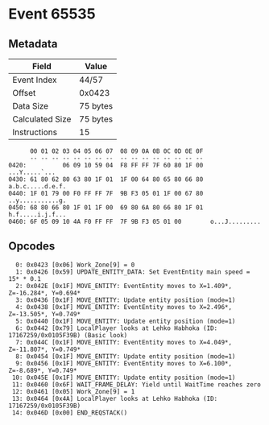 # Event 65535

## Metadata

| Field           | Value    |
|-----------------|----------|
| Event Index     | 44/57    |
| Offset          | 0x0423   |
| Data Size       | 75 bytes |
| Calculated Size | 75 bytes |
| Instructions    | 15       |

```
      00 01 02 03 04 05 06 07  08 09 0A 0B 0C 0D 0E 0F
      -- -- -- -- -- -- -- --  -- -- -- -- -- -- -- --
0420:          06 09 10 59 04  F8 FF FF 7F 60 80 1F 00     ...Y.....`...
0430: 61 80 62 80 63 80 1F 01  1F 00 64 80 65 80 66 80  a.b.c.....d.e.f.
0440: 1F 01 79 00 F0 FF FF 7F  9B F3 05 01 1F 00 67 80  ..y...........g.
0450: 68 80 66 80 1F 01 1F 00  69 80 6A 80 66 80 1F 01  h.f.....i.j.f...
0460: 6F 05 09 10 4A F0 FF FF  7F 9B F3 05 01 00        o...J.........  
```

## Opcodes

```
  0: 0x0423 [0x06] Work_Zone[9] = 0
  1: 0x0426 [0x59] UPDATE_ENTITY_DATA: Set EventEntity main speed = 15* * 0.1
  2: 0x042E [0x1F] MOVE_ENTITY: EventEntity moves to X=1.409*, Z=-16.284*, Y=0.694*
  3: 0x0436 [0x1F] MOVE_ENTITY: Update entity position (mode=1)
  4: 0x0438 [0x1F] MOVE_ENTITY: EventEntity moves to X=2.496*, Z=-13.505*, Y=0.749*
  5: 0x0440 [0x1F] MOVE_ENTITY: Update entity position (mode=1)
  6: 0x0442 [0x79] LocalPlayer looks at Lehko Habhoka (ID: 17167259/0x0105F39B) (Basic look)
  7: 0x044C [0x1F] MOVE_ENTITY: EventEntity moves to X=4.049*, Z=-11.807*, Y=0.749*
  8: 0x0454 [0x1F] MOVE_ENTITY: Update entity position (mode=1)
  9: 0x0456 [0x1F] MOVE_ENTITY: EventEntity moves to X=6.100*, Z=-8.689*, Y=0.749*
 10: 0x045E [0x1F] MOVE_ENTITY: Update entity position (mode=1)
 11: 0x0460 [0x6F] WAIT_FRAME_DELAY: Yield until WaitTime reaches zero
 12: 0x0461 [0x05] Work_Zone[9] = 1
 13: 0x0464 [0x4A] LocalPlayer looks at Lehko Habhoka (ID: 17167259/0x0105F39B)
 14: 0x046D [0x00] END_REQSTACK()
```
